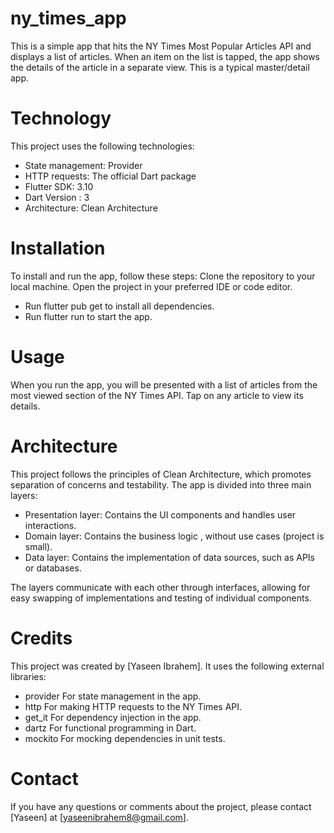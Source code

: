 # ny_times_app

This is a simple app that hits the NY Times Most Popular Articles API and displays
a list of articles. When an item on the list is tapped, the app shows the details
of the article in a separate view. This is a typical master/detail app.

# Technology

This project uses the following technologies:
- State management: Provider
- HTTP requests: The official Dart package
- Flutter SDK: 3.10
- Dart Version : 3
- Architecture: Clean Architecture

# Installation

To install and run the app, follow these steps:
Clone the repository to your local machine.
Open the project in your preferred IDE or code editor.
- Run flutter pub get to install all dependencies.
- Run flutter run to start the app.

# Usage

When you run the app, you will be presented with a list of articles from the most viewed 
section of the NY Times API. Tap on any article to view its details.

# Architecture

This project follows the principles of Clean Architecture, which promotes separation of concerns and testability. 
The app is divided into three main layers:
- Presentation layer: Contains the UI components and handles user interactions.
- Domain layer: Contains the business logic , without use cases (project is small).
- Data layer: Contains the implementation of data sources, such as APIs or databases.

The layers communicate with each other through interfaces, allowing for easy swapping of implementations 
and testing of individual components.






# Credits

This project was created by [Yaseen Ibrahem]. It uses the following external libraries:

- provider For state management in the app.
- http For making HTTP requests to the NY Times API.
- get_it For dependency injection in the app.
- dartz For functional programming in Dart.
- mockito For mocking dependencies in unit tests.


# Contact

If you have any questions or comments about the project, please contact [Yaseen] at [yaseenibrahem8@gmail.com].




